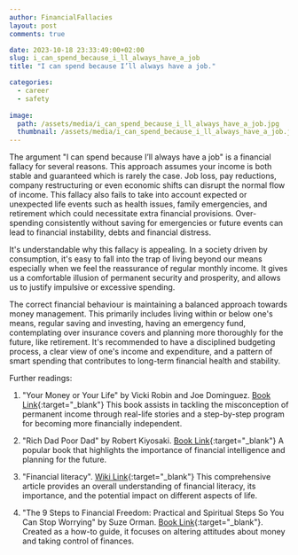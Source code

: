 ```yaml
---
author: FinancialFallacies
layout: post
comments: true

date: 2023-10-18 23:33:49:00+02:00  
slug: i_can_spend_because_i_ll_always_have_a_job
title: "I can spend because I’ll always have a job."

categories:
  - career
  - safety
  
image:
  path: /assets/media/i_can_spend_because_i_ll_always_have_a_job.jpg
  thumbnail: /assets/media/i_can_spend_because_i_ll_always_have_a_job.jpg
---
```


The argument "I can spend because I’ll always have a job" is a financial fallacy for several reasons. This approach assumes your income is both stable and guaranteed which is rarely the case. Job loss, pay reductions, company restructuring or even economic shifts can disrupt the normal flow of income. This fallacy also fails to take into account expected or unexpected life events such as health issues, family emergencies, and retirement which could necessitate extra financial provisions. Over-spending consistently without saving for emergencies or future events can lead to financial instability, debts and financial distress.

It's understandable why this fallacy is appealing. In a society driven by consumption, it's easy to fall into the trap of living beyond our means especially when we feel the reassurance of regular monthly income. It gives us a comfortable illusion of permanent security and prosperity, and allows us to justify impulsive or excessive spending.

The correct financial behaviour is maintaining a balanced approach towards money management. This primarily includes living within or below one's means, regular saving and investing, having an emergency fund, contemplating over insurance covers and planning more thoroughly for the future, like retirement. It's recommended to have a disciplined budgeting process, a clear view of one's income and expenditure, and a pattern of smart spending that contributes to long-term financial health and stability.

Further readings:

1. "Your Money or Your Life" by Vicki Robin and Joe Dominguez. [Book Link](https://www.amazon.com/Your-Money-Life-Transforming-Relationship/dp/0143115766/ref=nosim?tag=financialfall-20){:target="_blank"}
This book assists in tackling the misconception of permanent income through real-life stories and a step-by-step program for becoming more financially independent.
  
2. "Rich Dad Poor Dad" by Robert Kiyosaki. [Book Link](https://www.amazon.com/Rich-Dad-Poor-Quadrant-Financial/dp/0751532800/ref=nosim?tag=financialfall-20){:target="_blank"}
A popular book that highlights the importance of financial intelligence and planning for the future.

3. "Financial literacy". [Wiki Link](https://en.wikipedia.org/wiki/Financial_literacy){:target="_blank"}
This comprehensive article provides an overall understanding of financial literacy, its importance, and the potential impact on different aspects of life.

4. "The 9 Steps to Financial Freedom: Practical and Spiritual Steps So You Can Stop Worrying" by Suze Orman. [Book Link](https://www.amazon.com/Steps-Financial-Freedom-Practical-Spiritual/dp/030734584X/ref=nosim?tag=financialfall-20){:target="_blank"}.
Created as a how-to guide, it focuses on altering attitudes about money and taking control of finances.
